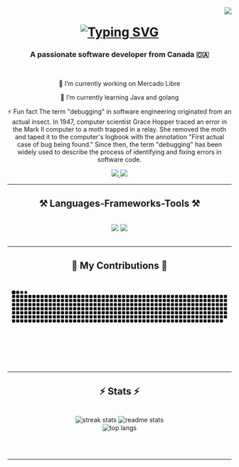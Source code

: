 <img align="right" src="https://visitor-badge.laobi.icu/badge?page_id=Alejandro2097.Alejandro2097" />

<h1 align="center">
    <a href="https://git.io/typing-svg"><img src="https://readme-typing-svg.herokuapp.com?font=Fira+Code&pause=1000&random=false&width=435&lines=Hi+there!;I'm+Alejandro+Huertas;Software+engineer" alt="Typing SVG" /></a>
</h1>

<h3 align="center">A passionate software developer from Canada 🇨🇦</h3>

<br/>

<div align="center">
 
 🔭 I’m currently working on Mercado Libre 
 
 🌱 I’m currently learning Java and golang

⚡ Fun fact The term "debugging" in software engineering originated from an actual insect. In 1947, computer scientist Grace Hopper traced an error in the Mark II computer to a moth trapped in a relay. She removed the moth and taped it to the computer's logbook with the annotation "First actual case of bug being found." Since then, the term "debugging" has been widely used to describe the process of identifying and fixing errors in software code.

 </div>
 
<div align="center"> 

  <a href="https://www.linkedin.com/in/alejandro-huertas73/" target="_blank">
    <img src="https://img.shields.io/badge/LinkedIn-0077B5?style=for-the-badge&logo=linkedin&logoColor=white" target="_blank" />
  </a>
  <a href="https://github.com/Alejandro2097" target="_blank">
     <img src="https://img.shields.io/badge/Portfolio-FF5722?style=for-the-badge&logo=todoist&logoColor=white" target="_blank" /> <!-- sqlite, safari, google-chrome are other good icon options -->
  </a>
</div>

 <hr/>
 
<h2 align="center">⚒️ Languages-Frameworks-Tools ⚒️</h2>
<br/>
<div align="center">
    <img src="https://skillicons.dev/icons?i=react,bootstrap,mui,html,css,vscode,github,figma,tailwind,git,r" />
    <img src="https://skillicons.dev/icons?i=nodejs,python,javascript,typescript,express,firebase,mongodb,c,java,nextjs,mysql,flask,go" /><br>
</div>

<br/>
<hr/>

<div align="center">
  <h2>🐍 My Contributions 🐍</h2>
  <br>
  <img alt="snake eating my contributions" src="https://raw.githubusercontent.com/Alejandro2097/Alejandro2097/output/github-contribution-grid-snake.svg" />
  
  <br/><br/><br/>
</div>

<hr/>

<h2 align="center">⚡ Stats ⚡</h2>
<br>
<div align=center>
  <img width=390 src="https://github-readme-streak-stats-Alejandro2097.vercel.app/?user=Alejandro2097&count_private=true&theme=react&border_radius=10" alt="streak stats"/>
  <img width=390 src="https://github-readme-stats-Alejandro2097.vercel.app/api?username=Alejandro2097&count_private=true&show_icons=true&theme=react&rank_icon=github&border_radius=10" alt="readme stats" />
  <br/>
  <img width=325 align="center" src="https://github-readme-stats-Alejandro2097.vercel.app/api/top-langs/?username=Alejandro2097&hide=HTML&langs_count=8&layout=compact&theme=react&border_radius=10&size_weight=0.5&count_weight=0.5&exclude_repo=github-readme-stats" alt="top langs" />
</div>

<br/><br/>

<hr/>

<br/>


<br/>
